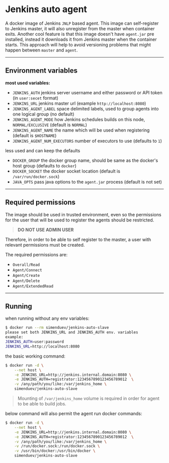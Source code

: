 # Jenkins auto agent

A docker image of Jenkins `JNLP` based agent. This image can self-register to Jenkins master, it will also unregister from the master when container exits. Another cool feature is that this image doesn't have `agent.jar` pre installed, instead it downloads it from Jenkins master when the container starts. This approach will help to avoid versioning problems that might happen between `master` and `agent`.

***

## Environment variables

**most used variables:**

- `JENKINS_AUTH` jenkins server username and either password or API token (in `user:secet` format)
- `JENKINS_URL` jenkins master url (example `http://localhost:8080`)
- `JENKINS_AGENT_LABEL` space delimited labels, used to group agents into one logical group (no default)
- `JENKINS_AGENT_MODE` how Jenkins schedules builds on this node, `NORMAL/EXCLUSIVE` (default is `NORMAL`)
- `JENKINS_AGENT_NAME` the name which will be used when registering (default is `$HOSTNAME`)
- `JENKINS_AGENT_NUM_EXECUTORS` number of executors to use (defaults to `1`)

less used and can keep the defaults

- `DOCKER_GROUP` the docker group name, should be same as the docker's host group (defaults to `docker`)
- `DOCKER_SOCKET` the docker socket location (default is `/var/run/docker.sock`)
- `JAVA_OPTS` pass java options to the `agent.jar` process (default is not set)

***

## Required permissions

The image should be used in trusted environment, even so the permissions for the user that will be used to register the agents should be restricted.

> **DO NOT USE ADMIN USER**

Therefore, in order to be able to self register to the master, a user with relevant permissions must be created.

The required permissions are:

- `Overall/Read`
- `Agent/Connect`
- `Agent/Create`
- `Agent/Delete`
- `Agent/ExtendedRead`

***

## Running

when running without any env variables:

```sh
$ docker run --rm simenduev/jenkins-auto-slave
please set both JENKINS_URL and JENKINS_AUTH env. variables
example:
JENKINS_AUTH=user:password
JENKINS_URL=http://localhost:8080
```

the basic working command:

```sh
$ docker run -d \
    --net host \
    -e JENKINS_URL=http://jenkins.internal.domain:8080 \
    -e JENKINS_AUTH=registrator:1234567890123456789012  \
    -v /any/path/you/like:/var/jenkins_home \
    simenduev/jenkins-auto-slave
```

> Mounting of `/var/jenkins_home` volume is required in order for agent to be able to build jobs.

below command will also permit the agent run docker commands:

```sh
$ docker run -d \
    --net host \
    -e JENKINS_URL=http://jenkins.internal.domain:8080 \
    -e JENKINS_AUTH=registrator:1234567890123456789012  \
    -v /any/path/you/like:/var/jenkins_home \
    -v /run/docker.sock:/run/docker.sock \
    -v /usr/bin/docker:/usr/bin/docker \
    simenduev/jenkins-auto-slave
```
